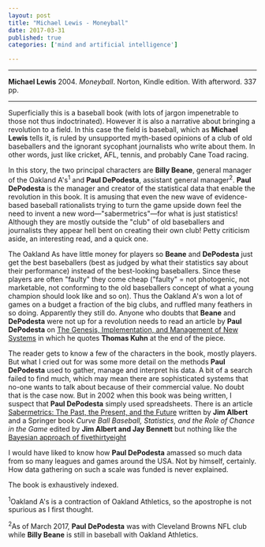 ```yaml
---
layout: post
title: "Michael Lewis - Moneyball"
date: 2017-03-31
published: true
categories: ['mind and artificial intelligence']

---
```



***
<b>Michael Lewis</b> 2004. _Moneyball_. Norton, Kindle edition. With afterword. 337 pp.

***

Superficially this is a baseball book (with lots of jargon impenetrable to those not thus indoctrinated).  However it is also a narrative about bringing a revolution to a field. In this case the field is baseball, which as **Michael Lewis** tells it, is ruled by unsupported myth-based opinions of a club of old baseballers and the ignorant sycophant journalists who write about them.  In other words, just like cricket, AFL, tennis, and probably Cane Toad racing.

In this story, the two principal characters are **Billy Beane**,  general manager of the Oakland A's<sup>1</sup> and **Paul DePodesta**, assistant general manager<sup>2</sup>.  **Paul DePodesta** is the manager and creator of the statistical data that enable the revolution in this book. It is amusing that even the new wave of evidence-based baseball rationalists trying to turn the game upside down feel the need to invent a new word&mdash;"sabermetrics"&mdash;for what is just statistics!  Although they are mostly outside the "club" of old baseballers and journalists they appear hell bent on creating their own club!  Petty criticism aside, an interesting read, and a quick one.

The Oakland As have little money for players so  **Beane** and **DePodesta** just get the best baseballers (best as judged by what their statistics say about their performance) instead of the best-looking baseballers.  Since these players are often "faulty" they come cheap ("faulty" = not photogenic, not marketable, not conforming to the old baseballers concept of what a young champion should look like and so on).  Thus the Oakland A's won a lot of games on a budget a fraction of the big clubs, and ruffled many feathers in so doing.  Apparently they still do.  Anyone who doubts that  **Beane** and **DePodesta** were not up for a revolution needs to read an article by **Paul DePodesta** on [The Genesis, Implementation, and Management of New Systems](https://web.archive.org/web/20040206175549/http://www.csfb.com/thoughtleaderforum/2003/depodesta_sidecolumn.shtml) in which he quotes **Thomas Kuhn** at the end of the piece.

The reader gets to know a few of the characters in the book, mostly players.  But what I cried out for was some more detail on the methods **Paul DePodesta** used to gather, manage and interpret his data.  A bit of a search failed to find much, which may  mean there are sophisticated systems that no-one wants to talk about because of their commercial value.  No doubt that is the case now.  But in 2002 when this book was being written, I suspect that **Paul DePodesta** simply used spreadsheets.   There is an article [Sabermetrics: The Past, the Present, and the Future](http://www.mathaware.org/mam/2010/essays/AlbertSabermetrics.pdf) written by **Jim Albert** and a Springer book _Curve Ball
Baseball, Statistics, and the Role of Chance in the Game_ edited by **Jim Albert and Jay Bennett** but nothing like the [Bayesian approach of fivethirtyeight](https://fivethirtyeight.com/datalab/how-to-predict-mlb-records-from-early-results/) 

I would have liked to know how **Paul DePodesta**  amassed so much data from so many leagues and games around the USA.  Not by himself, certainly.  How data gathering on such a scale was funded is never explained.

The book is exhaustively indexed.

<sup>1</sup>Oakland A's is a contraction of Oakland Athletics, so the apostrophe is not spurious as I first thought.

<sup>2</sup>As of March 2017, **Paul DePodesta** was with Cleveland Browns NFL club while **Billy Beane** is still in baseball with Oakland Athletics.

